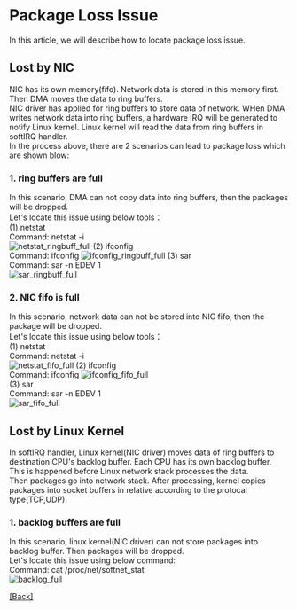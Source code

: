 # Package Loss Issue
In this article, we will describe how to locate package loss issue.

## Lost by NIC
NIC has its own memory(fifo). Network data is stored in this memory first. Then DMA moves the data to ring buffers.  
NIC driver has applied for ring buffers to store data of network. WHen DMA writes network data into ring buffers, a hardware IRQ will be generated to notify Linux kernel. Linux kernel will read the data from ring buffers in softIRQ handler.  
In the process above, there are 2 scenarios can lead to package loss which are shown blow:  
### 1. ring buffers are full
In this scenario, DMA can not copy data into ring buffers, then the packages will be dropped.  
Let's locate this issue using below tools：  
(1) netstat  
Command: netstat -i  
![netstat_ringbuff_full](https://github.com/Hankin-Liu/blogs/blob/master/performance_optimization/netstat_ring_buffer_full.png)
(2) ifconfig  
Command: ifconfig
![ifconfig_ringbuff_full](https://github.com/Hankin-Liu/blogs/blob/master/performance_optimization/ifconfig_ring_buffer_full.png)
(3) sar  
Command: sar -n EDEV 1  
![sar_ringbuff_full](https://github.com/Hankin-Liu/blogs/blob/master/performance_optimization/sar_ring_buffer_full.png)  
### 2. NIC fifo is full
In this scenario, network data can not be stored into NIC fifo, then the package will be dropped.  
Let's locate this issue using below tools：  
(1) netstat  
Command: netstat -i  
![netstat_fifo_full](https://github.com/Hankin-Liu/blogs/blob/master/performance_optimization/netstat_fifo_full.png)
(2) ifconfig  
Command: ifconfig
![ifconfig_fifo_full](https://github.com/Hankin-Liu/blogs/blob/master/performance_optimization/ifconfig_fifo_full.png)  
(3) sar  
Command: sar -n EDEV 1  
![sar_fifo_full](https://github.com/Hankin-Liu/blogs/blob/master/performance_optimization/sar_fifo_full.png)  
## Lost by Linux Kernel
In softIRQ handler, Linux kernel(NIC driver) moves data of ring buffers to destination CPU's backlog buffer. Each CPU has its own backlog buffer. This is happened before Linux network stack processes the data.   
Then packages go into network stack. After processing, kernel copies packages into socket buffers in relative according to the protocal type(TCP,UDP).
### 1. backlog buffers are full
In this scenario, linux kernel(NIC driver) can not store packages into backlog buffer. Then packages will be dropped.  
Let's locate this issue using below command:  
Command: cat /proc/net/softnet_stat  
![backlog_full](https://github.com/Hankin-Liu/blogs/blob/master/performance_optimization/backlog_full.png)  

[\[Back\]](https://github.com/Hankin-Liu/hankin.github.io/blob/master/performance_optimization/performance_optimization.md)